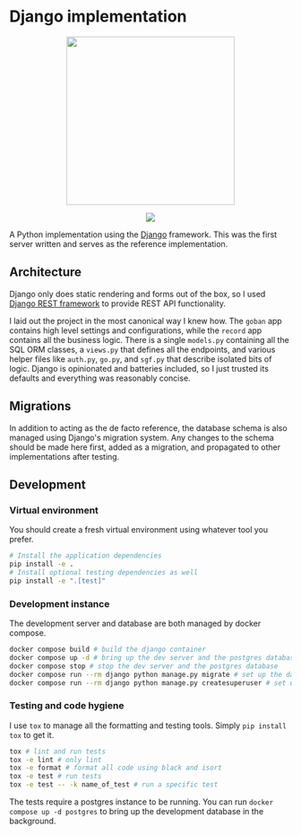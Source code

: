 # Django implementation

<p align="center">
<img src="https://go.chiquit.ooo/django.png" width="300" />
</p>
<p align="center">
<img src="https://github.com/go-recordkeeper/go-recordkeeper/actions/workflows/django.yml/badge.svg" />
</p>

A Python implementation using the [Django](https://www.djangoproject.com/) framework. This was the first server written and serves as the reference implementation.

## Architecture
Django only does static rendering and forms out of the box, so I used [Django REST framework](https://www.django-rest-framework.org/) to provide REST API functionality. 

I laid out the project in the most canonical way I knew how. The `goban` app contains high level settings and configurations, while the `record` app contains all the business logic. There is a single `models.py` containing all the SQL ORM classes, a `views.py` that defines all the endpoints, and various helper files like `auth.py`, `go.py`, and `sgf.py` that describe isolated bits of logic. Django is opinionated and batteries included, so I just trusted its defaults and everything was reasonably concise.

## Migrations
In addition to acting as the de facto reference, the database schema is also managed using Django's migration system. Any changes to the schema should be made here first, added as a migration, and propagated to other implementations after testing.

## Development

### Virtual environment
You should create a fresh virtual environment using whatever tool you prefer.

```sh
# Install the application dependencies
pip install -e .
# Install optional testing dependencies as well
pip install -e ".[test]"
```

### Development instance
The development server and database are both managed by docker compose.

```sh 
docker compose build # build the django container
docker compose up -d # bring up the dev server and the postgres database in the background
docker compose stop # stop the dev server and the postgres database
docker compose run --rm django python manage.py migrate # set up the database tables
docker compose run --rm django python manage.py createsuperuser # set up an admin user
```

### Testing and code hygiene
I use `tox` to manage all the formatting and testing tools. Simply `pip install tox` to get it.

```sh
tox # lint and run tests
tox -e lint # only lint
tox -e format # format all code using black and isort
tox -e test # run tests
tox -e test -- -k name_of_test # run a specific test
```

The tests require a postgres instance to be running. You can run `docker compose up -d postgres` to bring up the development database in the background.
